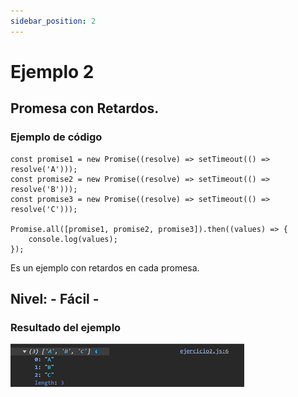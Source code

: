 ```yaml
---
sidebar_position: 2
---
```


# Ejemplo 2

## Promesa con Retardos.

### Ejemplo de código

```
const promise1 = new Promise((resolve) => setTimeout(() => resolve('A')));
const promise2 = new Promise((resolve) => setTimeout(() => resolve('B')));
const promise3 = new Promise((resolve) => setTimeout(() => resolve('C')));

Promise.all([promise1, promise2, promise3]).then((values) => {
    console.log(values); 
});
```

Es un ejemplo con retardos en cada promesa.

## Nivel: - Fácil -

### Resultado del ejemplo
![Texto alternativo](img/ej2.png)